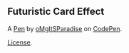 Futuristic Card Effect
----------------------


A [Pen](https://codepen.io/oMgItSParadise/pen/yLGvRBR) by [oMgItSParadise](https://codepen.io/oMgItSParadise) on [CodePen](https://codepen.io).

[License](https://codepen.io/license/pen/yLGvRBR).